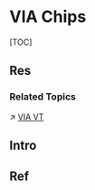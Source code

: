 # VIA Chips

[TOC]



## Res
### Related Topics
↗ [VIA VT](../../../../Software%20Engineering/🦄%20Computer%20Virtualization/Hardware%20Level%20Virtualization%20&%20Hypervisors/📌%20Hardware-assisted%20Virtualization/CPU-assisted%20Virtualization/x86%20Virtualization/VIA%20VT/VIA%20VT.md)



## Intro



## Ref


